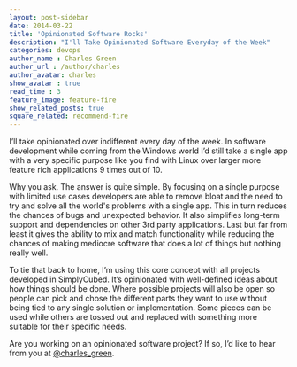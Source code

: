 ```yaml
---
layout: post-sidebar
date: 2014-03-22
title: 'Opinionated Software Rocks'
description: "I'll Take Opinionated Software Everyday of the Week"
categories: devops
author_name : Charles Green
author_url : /author/charles
author_avatar: charles
show_avatar : true
read_time : 3
feature_image: feature-fire
show_related_posts: true
square_related: recommend-fire
---
```


I’ll take opinionated over indifferent every day of the week. In software development while coming from the Windows world I’d still take a single app with a very specific purpose like you find with Linux over larger more feature rich applications 9 times out of 10.  

Why you ask. The answer is quite simple. By focusing on a single purpose with limited use cases developers are able to remove bloat and the need to try and solve all the world's problems with a single app. This in turn reduces the chances of bugs and unexpected behavior. It also simplifies long-term support and dependencies on other 3rd party applications. Last but far from least it gives the ability to mix and match functionality while reducing the chances of making mediocre software that does a lot of things but nothing really well.

To tie that back to home, I’m using this core concept with all projects developed in SimplyCubed. It’s opinionated with well-defined ideas about how things should be done. Where possible projects will also be open so people can pick and chose the different parts they want to use without being tied to any single solution or implementation. Some pieces can be used while others are tossed out and replaced with something more suitable for their specific needs.

Are you working on an opinionated software project? If so, I’d like to hear from you at [@charles_green](http://www.twitter.com/charles_green).

